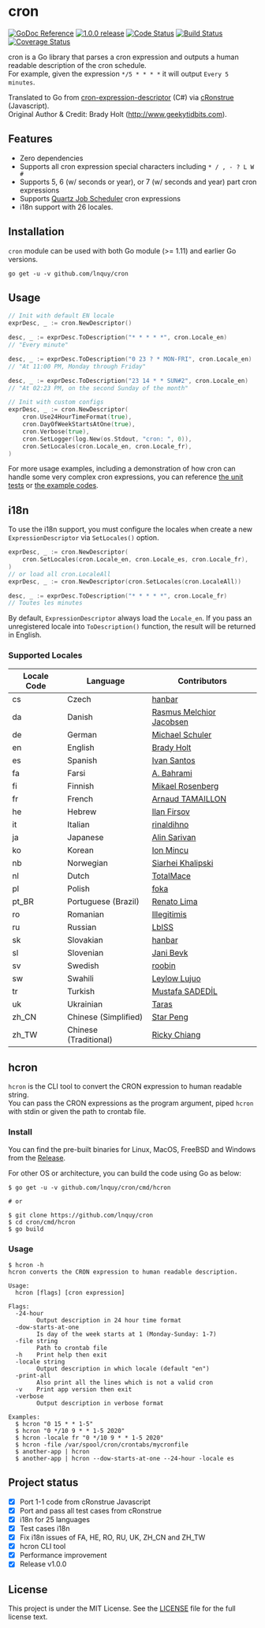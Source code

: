 # cron
<p align="left">
  <a href="https://godoc.org/github.com/lnquy/cron" title="GoDoc Reference" rel="nofollow"><img src="https://img.shields.io/badge/go-documentation-blue.svg?style=flat" alt="GoDoc Reference"></a>
  <a href="https://github.com/github.com/lnquy/cron/releases/tag/v1.0.0" title="1.0.0 Release" rel="nofollow"><img src="https://img.shields.io/badge/version-1.0.0-blue.svg?style=flat" alt="1.0.0 release"></a>
  <a href="https://goreportcard.com/report/github.com/lnquy/cron"><img src="https://goreportcard.com/badge/github.com/lnquy/cron" alt="Code Status" /></a>
  <a href="https://travis-ci.org/lnquy/cron"><img src="https://travis-ci.org/lnquy/cron.svg?branch=master" alt="Build Status" /></a>
  <a href='https://coveralls.io/github/lnquy/cron?branch=master'><img src='https://coveralls.io/repos/github/lnquy/cron/badge.svg?branch=master' alt='Coverage Status' /></a>
  <br />
</p>

cron is a Go library that parses a cron expression and outputs a human readable description of the cron schedule.  
For example, given the expression `*/5 * * * *` it will output `Every 5 minutes`.  

Translated to Go from [cron-expression-descriptor](https://github.com/bradymholt/cron-expression-descriptor) (C#) via [cRonstrue](https://github.com/bradymholt/cRonstrue) (Javascript).  
Original Author & Credit: Brady Holt (http://www.geekytidbits.com).

## Features
- Zero dependencies
- Supports all cron expression special characters including `* / , - ? L W #`
- Supports 5, 6 (w/ seconds or year), or 7 (w/ seconds and year) part cron expressions
- Supports [Quartz Job Scheduler](http://www.quartz-scheduler.org/) cron expressions
- i18n support with 26 locales.

## Installation
`cron` module can be used with both Go module (>= 1.11) and earlier Go versions.
```
go get -u -v github.com/lnquy/cron
```

## Usage

```go
// Init with default EN locale
exprDesc, _ := cron.NewDescriptor()

desc, _ := exprDesc.ToDescription("* * * * *", cron.Locale_en)
// "Every minute" 

desc, _ := exprDesc.ToDescription("0 23 ? * MON-FRI", cron.Locale_en)
// "At 11:00 PM, Monday through Friday" 

desc, _ := exprDesc.ToDescription("23 14 * * SUN#2", cron.Locale_en)
// "At 02:23 PM, on the second Sunday of the month"

// Init with custom configs
exprDesc, _ := cron.NewDescriptor(
    cron.Use24HourTimeFormat(true),
    cron.DayOfWeekStartsAtOne(true),
    cron.Verbose(true),
    cron.SetLogger(log.New(os.Stdout, "cron: ", 0)),
    cron.SetLocales(cron.Locale_en, cron.Locale_fr),
)
```

For more usage examples, including a demonstration of how cron can handle some very complex cron expressions, you can reference [the unit tests](https://github.com/lnquy/cron/blob/develop/locale_en_test.go) or [the example codes](https://github.com/lnquy/cron/tree/develop/examples).

## i18n

To use the i18n support, you must configure the locales when create a new `ExpressionDescriptor` via `SetLocales()` option.
```go
exprDesc, _ := cron.NewDescriptor(
    cron.SetLocales(cron.Locale_en, cron.Locale_es, cron.Locale_fr),
)
// or load all cron.LocaleAll
exprDesc, _ := cron.NewDescriptor(cron.SetLocales(cron.LocaleAll))

desc, _ := exprDesc.ToDescription("* * * * *", cron.Locale_fr)
// Toutes les minutes
```

By default, `ExpressionDescriptor` always load the `Locale_en`. If you pass an unregistered locale into `ToDescription()` function, the result will be returned in English.

### Supported Locales

| Locale Code | Language             | Contributors                                               |
| ----------- | -------------------- | ---------------------------------------------------------- |
|  cs         | Czech                | [hanbar](https://github.com/hanbar)                        |
|  da         | Danish               | [Rasmus Melchior Jacobsen](https://github.com/rmja)        |
|  de         | German               | [Michael Schuler](https://github.com/mschuler)             |
|  en         | English              | [Brady Holt](https://github.com/bradymholt)                |
|  es         | Spanish              | [Ivan Santos](https://github.com/ivansg)                   |
|  fa         | Farsi                | [A. Bahrami](https://github.com/alirezakoo)                |
|  fi         | Finnish              | [Mikael Rosenberg](https://github.com/MR77FI)              |
|  fr         | French               | [Arnaud TAMAILLON](https://github.com/Greybird)            |
|  he         | Hebrew               | [Ilan Firsov](https://github.com/IlanF)                    |
|  it         | Italian              | [rinaldihno](https://github.com/rinaldihno)                |
|  ja         | Japanese             | [Alin Sarivan](https://github.com/asarivan)                |
|  ko         | Korean               | [Ion Mincu](https://github.com/ionmincu)                   |
|  nb         | Norwegian            | [Siarhei Khalipski](https://github.com/KhalipskiSiarhei)   |
|  nl         | Dutch                | [TotalMace](https://github.com/TotalMace)                  |
|  pl         | Polish               | [foka](https://github.com/foka)                            |
|  pt_BR      | Portuguese (Brazil)  | [Renato Lima](https://github.com/natenho)                  |
|  ro         | Romanian             | [Illegitimis](https://github.com/illegitimis)              |
|  ru         | Russian              | [LbISS](https://github.com/LbISS)                          |
|  sk         | Slovakian            | [hanbar](https://github.com/hanbar)                        |
|  sl         | Slovenian            | [Jani Bevk](https://github.com/jenzy)                      |
|  sv         | Swedish              | [roobin](https://github.com/roobin)                        |
|  sw         | Swahili              | [Leylow Lujuo](https://github.com/leyluj)                  |
|  tr         | Turkish              | [Mustafa SADEDİL](https://github.com/sadedil)              |
|  uk         | Ukrainian            | [Taras](https://github.com/tbudurovych)                    |
|  zh_CN      | Chinese (Simplified) | [Star Peng](https://github.com/starpeng)                   |
|  zh_TW      | Chinese (Traditional)| [Ricky Chiang](https://github.com/metavige)                |



## hcron

`hcron` is the CLI tool to convert the CRON expression to human readable string.  
You can pass the CRON expressions as the program argument, piped `hcron` with stdin or given the path to crontab file.

### Install

You can find the pre-built binaries for Linux, MacOS, FreeBSD and Windows from the [Release](https://github.com/lnquy/cron/releases).  

For other OS or architecture, you can build the code using Go as below:

```shell
$ go get -u -v github.com/lnquy/cron/cmd/hcron

# or

$ git clone https://github.com/lnquy/cron
$ cd cron/cmd/hcron
$ go build
```

### Usage

```shell
$ hcron -h
hcron converts the CRON expression to human readable description.

Usage:
  hcron [flags] [cron expression]

Flags:
  -24-hour
        Output description in 24 hour time format
  -dow-starts-at-one
        Is day of the week starts at 1 (Monday-Sunday: 1-7)
  -file string
        Path to crontab file
  -h    Print help then exit
  -locale string
        Output description in which locale (default "en")
  -print-all
        Also print all the lines which is not a valid cron
  -v    Print app version then exit
  -verbose
        Output description in verbose format

Examples:
  $ hcron "0 15 * * 1-5"
  $ hcron "0 */10 9 * * 1-5 2020"
  $ hcron -locale fr "0 */10 9 * * 1-5 2020"
  $ hcron -file /var/spool/cron/crontabs/mycronfile
  $ another-app | hcron 
  $ another-app | hcron --dow-starts-at-one --24-hour -locale es
```



## Project status

- [x] Port 1-1 code from cRonstrue Javascript
- [X] Port and pass all test cases from cRonstrue
- [X] i18n for 25 languages
- [X] Test cases i18n
- [x] Fix i18n issues of FA, HE, RO, RU, UK, ZH_CN and ZH_TW
- [x] hcron CLI tool
- [x] Performance improvement
- [x] Release v1.0.0

## License

This project is under the MIT License. See the [LICENSE](https://github.com/lnquy/cron/blob/master/LICENSE) file for the full license text.
